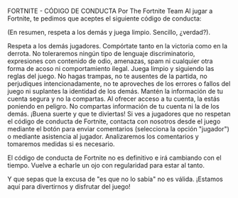 FORTNITE - CÓDIGO DE CONDUCTA
Por The Fortnite Team
Al jugar a Fortnite, te pedimos que aceptes el siguiente código de conducta:

(En resumen, respeta a los demás y juega limpio. Sencillo, ¿verdad?).

Respeta a los demás jugadores. Compórtate tanto en la victoria como en la derrota. No toleraremos ningún tipo de lenguaje discriminatorio, expresiones con contenido de odio, amenazas, spam ni cualquier otra forma de acoso ni comportamiento ilegal.
Juega limpio y siguiendo las reglas del juego. No hagas trampas, no te ausentes de la partida, no perjudiques intencionadamente, no te aproveches de los errores o fallos del juego ni suplantes la identidad de los demás.
Mantén la información de tu cuenta segura y no la compartas. Al ofrecer acceso a tu cuenta, la estás poniendo en peligro. No compartas información de tu cuenta ni la de los demás.
¡Buena suerte y que te diviertas!
Si ves a jugadores que no respetan el código de conducta de Fortnite, contacta con nosotros desde el juego mediante el botón para enviar comentarios (selecciona la opción "jugador") o mediante asistencia al jugador.  Analizaremos los comentarios y tomaremos medidas si es necesario.

El código de conducta de Fortnite no es definitivo e irá cambiando con el tiempo. Vuelve a echarle un ojo con regularidad para estar al tanto.

Y que sepas que la excusa de "es que no lo sabía" no es válida. ¡Estamos aquí para divertirnos y disfrutar del juego!
